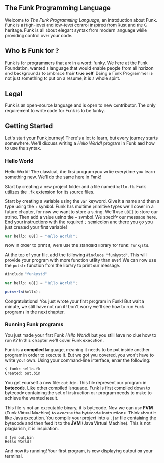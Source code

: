 ## The Funk Programming Language

Welcome to *The Funk Programming Language*, an introduction about Funk. Funk is a High-level and low-level control inspired from Rust and the C heritage. Funk is all about elegant syntax from modern language while providing control over your code.

## Who is Funk for ?

Funk is for programmers that are in a word: funky.
We here at the Funk Foundation, wanted a language that would enable people from all horizon and backgrounds to embrace their **true self**. Being a Funk Programmer is not just something to put on a resume, it is a whole spirit.

## Legal

Funk is an open-source language and is open to new contributor. The only requirement to write code for Funk is to be funky.

## Getting Started

Let's start your Funk journey! There's a lot to learn, but every journey starts somewhere. We'll discuss writing a *Hello World!* program in Funk and how to use the syntax.

### Hello World

Hello World! The classical, the first program you write everytime you learn something new. We'll do the same here in Funk!

Start by creating a new project folder and a file named `hello.fk`. Funk utilizes the `.fk` extension for its source files.

Start by creating a variable using the `var` keyword. Give it a name and then a type using the `:` symbol. Funk has multime primitive types we'll cover in a future chapter, for now we want to store a string. We'll use `u8[]` to store our string. Then add a value using the `=` symbol. We specify our message here. End your instructions with the required `;` semicolon and there you go you just created your first variable!

```ts
var hello: u8[] = "Hello World!";
```

Now in order to print it, we'll use the standard library for funk: `funkystd`.

At the top of your file, add the following `#include "funkystd"`. This will provide your program with more function utility than ever! We can now use the `putstr` function from the library to print our message.

```ts
#include "funkystd"

var hello: u8[] = "Hello World!";

putstrln(hello);
```

Congratulations! You just wrote your first program in Funk! But wait a minute, we still have not run it! Don't worry we'll see how to run Funk programs in the next chapter.

### Running Funk programs

You just made your first Funk *Hello World!* but you still have no clue how to run it? In this chapter we'll cover Funk execution.

Funk is a **compiled** language, meaning it needs to be put inside another program in order to execute it. But we got you covered, you won't have to write your own. Using your command-line interface, enter the following:

```console
$ funkc hello.fk
Created: out.bin
```

You get yourself a new file: `out.bin`. This file represent our program in **bytecode**. Like other compiled language, Funk is first compiled down to bytecode containing the set of instruction our program needs to make to achieve the wanted result.

This file is not an executable binary, it is bytecode. Now we can use **FVM** (Funk Virtual Machine) to execute the bytecode instructions. Think about it like Java execution. You compile your project into a `.jar` file containing the bytecode and then feed it to the **JVM** (Java Virtual Machine). This is not plagiarism, it is inspiration.

```console
$ fvm out.bin
Hello World!
```

And now its running! Your first program, is now displaying output on your terminal.
